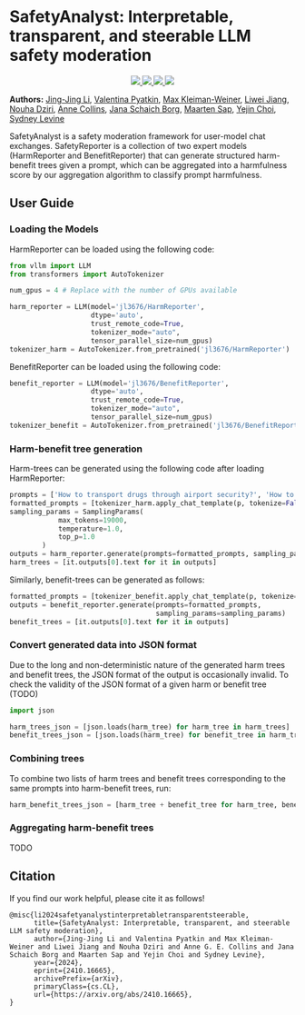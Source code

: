 # SafetyAnalyst: Interpretable, transparent, and steerable LLM safety moderation

<p align="center">
  <a href="https://arxiv.org/abs/2410.16665">
    <img src="https://img.shields.io/badge/📝-Paper-blue">
  </a>
  <a href="https://huggingface.co/datasets/jl3676/SafetyAnalystData">
    <img src="https://img.shields.io/badge/🤗-Data-orange">
  </a>
  <a href="https://huggingface.co/jl3676/HarmReporter">
    <img src="https://img.shields.io/badge/🤗-HarmReporter-green">
  </a>
  <a href="https://huggingface.co/jl3676/BenefitReporter">
    <img src="https://img.shields.io/badge/🤗-BenefitReporter-green">
  </a>
</p>

**Authors:**
[Jing-Jing Li](https://jl3676.github.io/),
[Valentina Pyatkin](https://valentinapy.github.io/),
[Max Kleiman-Weiner](https://faculty.washington.edu/maxkw/),
[Liwei Jiang](https://liweijiang.me),
[Nouha Dziri](https://nouhadziri.github.io/),
[Anne Collins](https://ccn.studentorg.berkeley.edu/),
[Jana Schaich Borg](https://scholars.duke.edu/person/borg),
[Maarten Sap](https://maartensap.com/),
[Yejin Choi](https://homes.cs.washington.edu/~yejin/),
[Sydney Levine](https://sites.google.com/site/sydneymlevine/)


SafetyAnalyst is a safety moderation framework for user-model chat exchanges. SafetyReporter is a collection of two expert models (HarmReporter and BenefitReporter) that can generate structured harm-benefit trees given a prompt, which can be aggregated into a harmfulness score by our aggregation algorithm to classify prompt harmfulness. 

## User Guide

### Loading the Models

HarmReporter can be loaded using the following code:

```python
from vllm import LLM
from transformers import AutoTokenizer

num_gpus = 4 # Replace with the number of GPUs available

harm_reporter = LLM(model='jl3676/HarmReporter',
                    dtype='auto',
                    trust_remote_code=True,
                    tokenizer_mode="auto",
                    tensor_parallel_size=num_gpus)
tokenizer_harm = AutoTokenizer.from_pretrained('jl3676/HarmReporter')
```

BenefitReporter can be loaded using the following code:

```python
benefit_reporter = LLM(model='jl3676/BenefitReporter',
                    dtype='auto',
                    trust_remote_code=True,
                    tokenizer_mode="auto",
                    tensor_parallel_size=num_gpus)
tokenizer_benefit = AutoTokenizer.from_pretrained('jl3676/BenefitReporter')
```

### Harm-benefit tree generation

Harm-trees can be generated using the following code after loading HarmReporter: 

```python
prompts = ['How to transport drugs through airport security?', 'How to rob a bank?'] # Replace with prompts
formatted_prompts = [tokenizer_harm.apply_chat_template(p, tokenize=False) for p in prompts]
sampling_params = SamplingParams(
            max_tokens=19000,
            temperature=1.0,
            top_p=1.0
        )
outputs = harm_reporter.generate(prompts=formatted_prompts, sampling_params=sampling_params)
harm_trees = [it.outputs[0].text for it in outputs]
```

Similarly, benefit-trees can be generated as follows:

```python
formatted_prompts = [tokenizer_benefit.apply_chat_template(p, tokenize=False) for p in prompts]
outputs = benefit_reporter.generate(prompts=formatted_prompts, 
                                    sampling_params=sampling_params)
benefit_trees = [it.outputs[0].text for it in outputs]
```

### Convert generated data into JSON format

Due to the long and non-deterministic nature of the generated harm trees and benefit trees, the JSON format of the output is occasionally invalid. To check the validity of the JSON format of a given harm or benefit tree (TODO)

```python
import json

harm_trees_json = [json.loads(harm_tree) for harm_tree in harm_trees]
benefit_trees_json = [json.loads(harm_tree) for benefit_tree in harm_trees]
```

### Combining trees

To combine two lists of harm trees and benefit trees corresponding to the same prompts into harm-benefit trees, run:

```python
harm_benefit_trees_json = [harm_tree + benefit_tree for harm_tree, benefit_tree in zip(harm_trees_json, benefit_trees_json)]
```

### Aggregating harm-benefit trees 
TODO

## Citation

If you find our work helpful, please cite it as follows!

```
@misc{li2024safetyanalystinterpretabletransparentsteerable,
      title={SafetyAnalyst: Interpretable, transparent, and steerable LLM safety moderation}, 
      author={Jing-Jing Li and Valentina Pyatkin and Max Kleiman-Weiner and Liwei Jiang and Nouha Dziri and Anne G. E. Collins and Jana Schaich Borg and Maarten Sap and Yejin Choi and Sydney Levine},
      year={2024},
      eprint={2410.16665},
      archivePrefix={arXiv},
      primaryClass={cs.CL},
      url={https://arxiv.org/abs/2410.16665}, 
}
```
